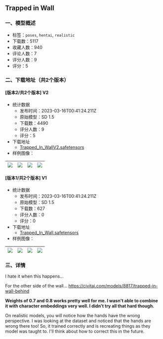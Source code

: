 ## Trapped in Wall
### 一、模型概述

- 标签：`poses`, `hentai`, `realistic`
- 下载数：5117
- 收藏人数：940
- 评论人数：7
- 评分人数：9
- 评分：5

### 二、下载地址（共2个版本）

#### [版本2/共2个版本] V2

- 统计数据
  - 发布时间：2023-03-16T00:41:24.211Z
  - 原始模型：SD 1.5
  - 下载数：4490
  - 评分人数：9
  - 评分：5
- 下载地址
  - [Trapped_In_WallV2.safetensors](https://civitai.com/api/download/models/10791)
- 样例图像：

| <img src="https://image.civitai.com/xG1nkqKTMzGDvpLrqFT7WA/1143f3bf-5cc3-4128-9a27-a8c64310b500/width=450/104453.jpeg" /> | <img src="https://image.civitai.com/xG1nkqKTMzGDvpLrqFT7WA/5ce7451a-ec8e-4e04-b260-b3a72542d500/width=450/104401.jpeg" /> | <img src="https://image.civitai.com/xG1nkqKTMzGDvpLrqFT7WA/7e1e7486-8516-49b4-9856-42d2f683e400/width=450/104402.jpeg" /> | <img src="https://image.civitai.com/xG1nkqKTMzGDvpLrqFT7WA/b02c07b1-5cef-44e7-37f3-5d8838269800/width=450/104603.jpeg" /> |
| ---- | ---- | ---- | ---- |

#### [版本1/共2个版本] V1

- 统计数据
  - 发布时间：2023-03-16T00:41:24.211Z
  - 原始模型：SD 1.5
  - 下载数：627
  - 评分人数：0
  - 评分：0
- 下载地址
  - [Trapped_In_Wall.safetensors](https://civitai.com/api/download/models/10349)
- 样例图像：

| <img src="https://image.civitai.com/xG1nkqKTMzGDvpLrqFT7WA/25296b5c-a105-41e9-cd03-ae127e936100/width=450/101004.jpeg" /> | <img src="https://image.civitai.com/xG1nkqKTMzGDvpLrqFT7WA/f1ee397e-f614-4fc3-f3f7-f7ff0fa1b500/width=450/101175.jpeg" /> | <img src="https://image.civitai.com/xG1nkqKTMzGDvpLrqFT7WA/975e8d6f-bdb6-43fd-ad53-8e1483898400/width=450/101037.jpeg" /> | <img src="https://image.civitai.com/xG1nkqKTMzGDvpLrqFT7WA/6b35f692-e66e-46d1-4ca2-895c1eeb4800/width=450/101008.jpeg" /> |
| ---- | ---- | ---- | ---- |


### 三、详情
<p>I hate it when this happens...</p><p>For the other side of the wall... <a target="_blank" rel="ugc" href="https://civitai.com/models/8817/trapped-in-wall-behind">https://civitai.com/models/8817/trapped-in-wall-behind</a></p><p></p><p><strong>Weights of 0.7 and 0.8 works pretty well for me. I wasn't able to combine it with character embeddings very well. I didn't try all that hard though.</strong></p><p></p><p>On realistic models, you will notice how the hands have the wrong perspective. I was looking at the dataset and noticed that the hands are wrong there too! So, it trained correctly and is recreating things as they model was taught to. I'll think about how to correct this in the future.</p>